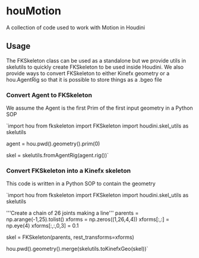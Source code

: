 # houMotion
A collection of code used to work with Motion in Houdini

## Usage

The FKSkeleton class can be used as a standalone but we provide utils in skelutils to quickly create FKSkeleton to be used inside Houdini. We also provide ways to convert FKSkeleton to either Kinefx geometry or a hou.AgentRig so that it is possible to store things as a .bgeo file

### Convert Agent to FKSkeleton

We assume the Agent is the first Prim of the first input geometry in a Python SOP

`import hou
from fkskeleton import FKSkeleton
import houdini.skel_utils as skelutils

agent = hou.pwd().geometry().prim(0)

skel = skelutils.fromAgentRig(agent.rig())`

### Convert FKSkeleton into a Kinefx skeleton

This code is written in a Python SOP to contain the geometry

`import hou
from fkskeleton import FKSkeleton
import houdini.skel_utils as skelutils

'''Create a chain of 26 joints making a line'''
parents = np.arange(-1,25).tolist()
xforms = np.zeros((1,26,4,4))
xforms[:,:] = np.eye(4)
xforms[:,:,0,3] = 0.1

skel = FKSkeleton(parents, rest_transforms=xforms)

hou.pwd().geometry().merge(skelutils.toKinefxGeo(skel))`